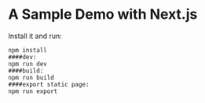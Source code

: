 # A Sample Demo with Next.js

Install it and run:

```
npm install
####dev:
npm run dev
####build:
npm run build
####export static page:
npm run export
```
